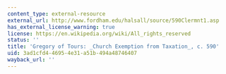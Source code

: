 ```yaml
---
content_type: external-resource
external_url: http://www.fordham.edu/halsall/source/590Clermnt1.asp
has_external_license_warning: true
license: https://en.wikipedia.org/wiki/All_rights_reserved
status: ''
title: 'Gregory of Tours: _Church Exemption from Taxation_, c. 590'
uid: 3ad1cfd4-4695-4e31-a51b-494a48746407
wayback_url: ''
---
```

